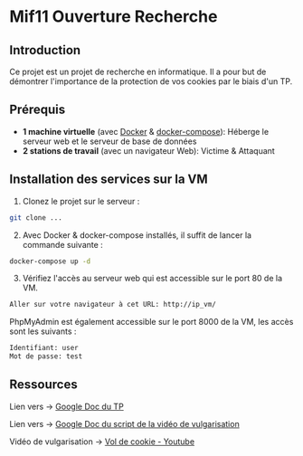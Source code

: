 # Mif11 Ouverture Recherche

## Introduction

Ce projet est un projet de recherche en informatique. Il a pour but de démontrer l'importance de la protection de vos cookies par le biais d'un TP.

## Prérequis

 - **1 machine virtuelle** (avec [Docker](https://docs.docker.com/engine/install/) & [docker-compose](https://docs.docker.com/compose/install/)): Héberge le serveur web et le serveur de base de données
 - **2 stations de travail** (avec un navigateur Web): Victime & Attaquant

## Installation des services sur la VM

1. Clonez le projet sur le serveur :

```bash
git clone ...
```

2. Avec Docker & docker-compose installés, il suffit de lancer la commande suivante :

```bash
docker-compose up -d
```

3. Vérifiez l'accès au serveur web qui est accessible sur le port 80 de la VM.

```bash
Aller sur votre navigateur à cet URL: http://ip_vm/
```
PhpMyAdmin est également accessible sur le port 8000 de la VM, les accès sont les suivants :

```bash
Identifiant: user
Mot de passe: test
```


## Ressources

Lien vers -> [Google Doc du TP](https://docs.google.com/document/d/1uJk6Jnkp1navWkcDg3yJbstBLxPlHj2c7knMKPYGthM/edit?usp=sharing
)

Lien vers -> [Google Doc du script de la vidéo de vulgarisation](https://docs.google.com/document/d/1RQP2J7PCeq-XDGXTocGP7mOf1eyiQ4ohKV-i_nlr4qo/edit?usp=sharing)

Vidéo de vulgarisation -> [Vol de cookie - Youtube](https://youtu.be/OTTXwD58IsQ)
